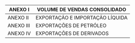 |ANEXO I|VOLUME DE VENDAS CONSOLIDADO|
|---|---|
|ANEXO II|EXPORTAÇÃO E IMPORTAÇÃO LÍQUIDA|
|ANEXO III|EXPORTAÇÕES DE PETRÓLEO|
|ANEXO IV|EXPORTAÇÕES DE DERIVADOS|